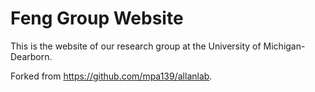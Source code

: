 # Feng Group Website

This is the website of our research group at the University of Michigan-Dearborn.

Forked from https://github.com/mpa139/allanlab.